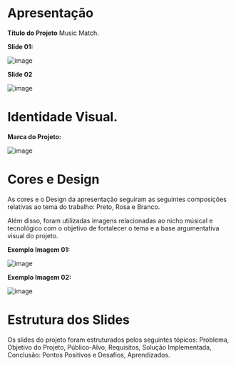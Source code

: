 # Apresentação

**Título do Projeto** Music Match.

**Slide 01:**

![image](https://github.com/ICEI-PUC-Minas-PMV-ADS/pmv-ads-2023-1-e1-proj-web-t06-musica/assets/126628545/e1495445-2813-4116-a762-c862aa976a60)

**Slide 02**

![image](https://github.com/ICEI-PUC-Minas-PMV-ADS/pmv-ads-2023-1-e1-proj-web-t06-musica/assets/126628545/50946d1d-117a-430c-a7bd-6567253c9a19)

# Identidade Visual.

**Marca do Projeto:**

![image](https://github.com/ICEI-PUC-Minas-PMV-ADS/pmv-ads-2023-1-e1-proj-web-t06-musica/assets/126628545/04a1b15d-42ac-40ec-9536-39dc9a24df6e)

# Cores e Design

As cores e o Design da apresentação seguiram as seguintes composições relativas ao tema do trabalho: Preto, Rosa e Branco.

Além disso, foram utilizadas imagens relacionadas ao nicho músical e tecnológico com o objetivo de fortalecer o tema e a base argumentativa visual do projeto.

**Exemplo Imagem 01:**

![image](https://github.com/ICEI-PUC-Minas-PMV-ADS/pmv-ads-2023-1-e1-proj-web-t06-musica/assets/126628545/7b66dfc1-8bb3-4746-8ba0-1f763ef5449a)

**Exemplo Imagem 02:**

![image](https://github.com/ICEI-PUC-Minas-PMV-ADS/pmv-ads-2023-1-e1-proj-web-t06-musica/assets/126628545/34abc750-6c53-48e8-a124-1e22dcf4b995)

# Estrutura dos Slides

Os slides do projeto foram estruturados pelos seguintes tópicos: Problema, Objetivo do Projeto, Público-Alvo, Requisitos, Solução Implementada, Conclusão: Pontos Positivos e Desafios, Aprendizados.

